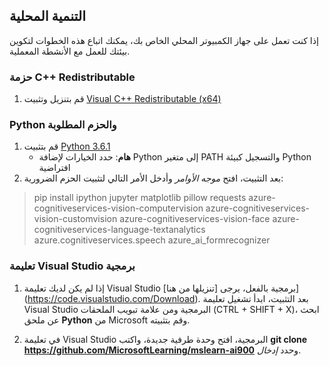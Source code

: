 ## التنمية المحلية 

إذا كنت تعمل على جهاز الكمبيوتر المحلي الخاص بك، يمكنك اتباع هذه الخطوات لتكوين بيئتك للعمل مع الأنشطة المعملية.  

### حزمة C++ Redistributable 
1. قم بتنزيل وتثبيت [Visual C++ Redistributable (x64)](https://aka.ms/vs/16/release/vc_redist.x64.exe) 

### Python والحزم المطلوبة 
1. قم بتثبيت [Python 3.6.1](https://www.python.org/downloads/release/python-361/)  
   - **هام**: حدد الخيارات لإضافة Python إلى متغير PATH والتسجيل كبيئة Python افتراضية 
2. بعد التثبيت، افتح *موجه الأوامر* وأدخل الأمر التالي لتثبيت الحزم الضرورية: 

> pip install ipython jupyter matplotlib pillow requests azure-cognitiveservices-vision-computervision azure-cognitiveservices-vision-customvision azure-cognitiveservices-vision-face azure-cognitiveservices-language-textanalytics azure.cognitiveservices.speech azure_ai_formrecognizer 

### تعليمة Visual Studio برمجية 
1. إذا لم يكن لديك تعليمة Visual Studio برمجية بالفعل، يرجى [تنزيلها من هنا]](https://code.visualstudio.com/Download). بعد التثبيت، ابدأ تشغيل تعليمة Visual Studio البرمجية ومن علامة تبويب الملحقات (CTRL + SHIFT + X)، ابحث عن ملحق **Python** من Microsoft وقم بتثبيته.

2. في تعليمة Visual Studio البرمجية، افتح وحدة طرفية جديدة، واكتب **git clone https://github.com/MicrosoftLearning/mslearn-ai900** وحدد *إدخال*. 

